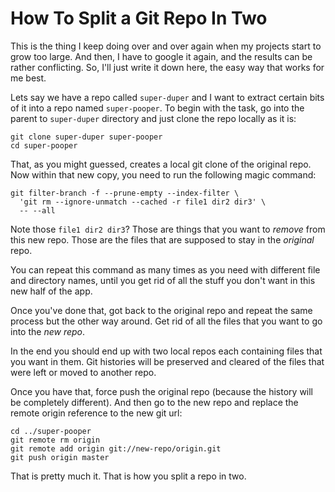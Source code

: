 # How To Split a Git Repo In Two

This is the thing I keep doing over and over again when my projects start to
grow too large. And then, I have to google it again, and the results can be
rather conflicting. So, I'll just write it down here, the easy way that works for
me best.

Lets say we have a repo called `super-duper` and I want to extract certain bits
of it into a repo named `super-pooper`. To begin with the task, go into the
parent to `super-duper` directory and just clone the repo locally as it is:

```
git clone super-duper super-pooper
cd super-pooper
```

That, as you might guessed, creates a local git clone of the original repo. Now
within that new copy, you need to run the following magic command:

```
git filter-branch -f --prune-empty --index-filter \
  'git rm --ignore-unmatch --cached -r file1 dir2 dir3' \
  -- --all
```

Note those `file1 dir2 dir3`? Those are things that you want to *remove* from
this new repo. Those are the files that are supposed to stay in the _original_
repo.

You can repeat this command as many times as you need with different file and
directory names, until you get rid of all the stuff you don't want in this new
half of the app.

Once you've done that, got back to the original repo and repeat the same process
but the other way around. Get rid of all the files that you want to go into the
_new repo_.

In the end you should end up with two local repos each containing files that you
want in them. Git histories will be preserved and cleared of the files that
were left or moved to another repo.

Once you have that, force push the original repo (because the history will be
completely different). And then go to the new repo and replace the remote origin
reference to the new git url:

```
cd ../super-pooper
git remote rm origin
git remote add origin git://new-repo/origin.git
git push origin master
```

That is pretty much it. That is how you split a repo in two.
